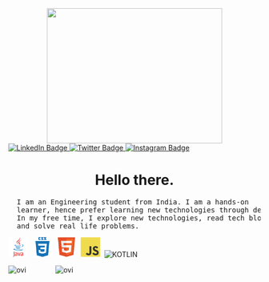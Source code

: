 <div id="header" align="center">

  <img src="https://cdn.pixabay.com/photo/2014/01/17/22/59/beta-lyrae-247225_960_720.jpg?w=2000" align="middle" width="350" height="270"/>
</div>
<div id="badges">
  <a href="https://www.linkedin.com/in/utkarsh-maurya-090062253/"  target="_blank">
    <img src="https://img.shields.io/badge/LinkedIn-blue?style=for-the-badge&logo=linkedin&logoColor=white" alt="LinkedIn Badge"/>
  </a>
    <a href="https://twitter.com/Utkarsh70354118"  target="_blank">
    <img src="https://img.shields.io/badge/Twitter-blue?style=for-the-badge&logo=twitter&logoColor=white" alt="Twitter Badge"/>
  </a>
  <a href="https://www.instagram.com/utkarsh_maurya17/"  target="_blank">
    <img src="https://img.shields.io/badge/-Instagram-blue"width=100 alt="Instagram Badge"/>  </a>
</div>

  <h1 style="text-align:center;">Hello there.</h1>
  <pre>
  I am an Engineering student from India. I am a hands-on
  learner, hence prefer learning new technologies through development.
  In my free time, I explore new technologies, read tech blogs
  and solve real life problems. </pre>
  
  <img src="https://github.com/devicons/devicon/blob/master/icons/java/java-original-wordmark.svg" title="Java" alt="Java" width="40" height="40"/>&nbsp;
  <img src="https://github.com/devicons/devicon/blob/master/icons/css3/css3-plain-wordmark.svg"  title="CSS3" alt="CSS" width="40" height="40"/>&nbsp;
  <img src="https://github.com/devicons/devicon/blob/master/icons/html5/html5-original.svg" title="HTML5" alt="HTML" width="40" height="40"/>&nbsp;
  <img src="https://github.com/devicons/devicon/blob/master/icons/javascript/javascript-original.svg" title="JavaScript" alt="JavaScript" width="40" height="40"/>&nbsp;
    <img src="https://upload.wikimedia.org/wikipedia/commons/thumb/0/06/Kotlin_Icon.svg/2048px-Kotlin_Icon.svg.png" title="KOTLIN" alt="KOTLIN" width="40" height="40"/>&nbsp;

<p align="center"> 
<p>
  <img align="left" src="https://github-readme-stats.vercel.app/api/top-langs?username=pro-utkarshM&show_icons=true&locale=en&layout=compact&theme=gruvbox" alt="ovi" />
</p>
<p>&nbsp;
  <img align="right" src="https://github-readme-stats.vercel.app/api?username=pro-utkarshM&show_icons=true&locale=en&theme=gruvbox" alt="ovi" width="410" /></p>
</div>
